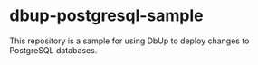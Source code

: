 # dbup-postgresql-sample
This repository is a sample for using DbUp to deploy changes to PostgreSQL databases.
